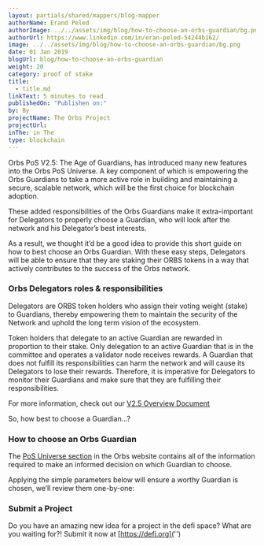 ```yaml
---
layout: partials/shared/mappers/blog-mapper
authorName: Erand Peled
authorImage: ../../assets/img/blog/how-to-choose-an-orbs-guardian/bg.png
authorUrl: https://www.linkedin.com/in/eran-peled-54244b162/
image: ../../assets/img/blog/how-to-choose-an-orbs-guardian/bg.png
date: 01 Jan 2019
blogUrl: blog/how-to-choose-an-orbs-guardian
weight: 20
category: proof of stake
title:
  - title.md
linkText: 5 minutes to read
publishedOn: "Publishen on:"
by: By
projectName: The Orbs Project
projectUrl:
inThe: in The
type: blockchain
---
```


Orbs PoS V2.5: The Age of Guardians, has introduced many new features into the Orbs PoS Universe. A key component of which is empowering the Orbs Guardians to take a more active role in building and maintaining a secure, scalable network, which will be the first choice for blockchain adoption.

These added responsibilities of the Orbs Guardians make it extra-important for Delegators to properly choose a Guardian, who will look after the network and his Delegator’s best interests.

As a result, we thought it’d be a good idea to provide this short guide on how to best choose an Orbs Guardian. With these easy steps, Delegators will be able to ensure that they are staking their ORBS tokens in a way that actively contributes to the success of the Orbs network.

### Orbs Delegators roles & responsibilities

Delegators are ORBS token holders who assign their voting weight (stake) to Guardians, thereby empowering them to maintain the security of the Network and uphold the long term vision of the ecosystem.

Token holders that delegate to an active Guardian are rewarded in proportion to their stake. Only delegation to an active Guardian that is in the committee and operates a validator node receives rewards. A Guardian that does not fulfill its responsibilities can harm the network and will cause its Delegators to lose their rewards. Therefore, it is imperative for Delegators to monitor their Guardians and make sure that they are fulfilling their responsibilities.

For more information, check out our [V2.5 Overview Document](https://www.orbs.com/white-papers/orbs-pos-v2-the-age-of-guardians/)

So, how best to choose a Guardian…?

### How to choose an Orbs Guardian

The [PoS Universe section](/pos-universe) in the Orbs website contains all of the information required to make an informed decision on which Guardian to choose.

Applying the simple parameters below will ensure a worthy Guardian is chosen, we’ll review them one-by-one:

### Submit a Project

Do you have an amazing new idea for a project in the defi space? What are you waiting for?! Submit it now at [https://defi.org]('')
